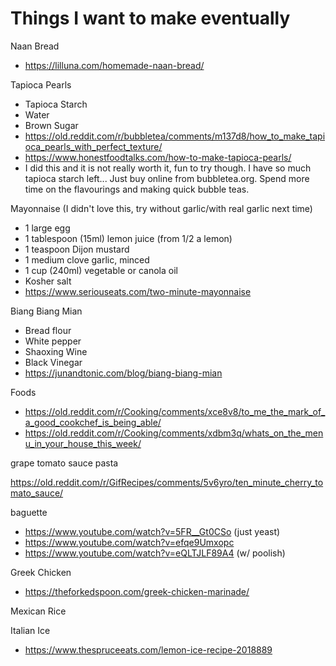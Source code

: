 # Things I want to make eventually

Naan Bread

- https://lilluna.com/homemade-naan-bread/

Tapioca Pearls

- Tapioca Starch
- Water
- Brown Sugar
- https://old.reddit.com/r/bubbletea/comments/m137d8/how_to_make_tapioca_pearls_with_perfect_texture/
- https://www.honestfoodtalks.com/how-to-make-tapioca-pearls/
- I did this and it is not really worth it, fun to try though. I have so much tapioca starch left... Just buy online from bubbletea.org. Spend more time on the flavourings and making quick bubble teas.

Mayonnaise (I didn't love this, try without garlic/with real garlic next time)

- 1 large egg
- 1 tablespoon (15ml) lemon juice (from 1/2 a lemon)
- 1 teaspoon Dijon mustard
- 1 medium clove garlic, minced
- 1 cup (240ml) vegetable or canola oil
- Kosher salt
- https://www.seriouseats.com/two-minute-mayonnaise

Biang Biang Mian

- Bread flour
- White pepper
- Shaoxing Wine
- Black Vinegar
- https://junandtonic.com/blog/biang-biang-mian

Foods

- https://old.reddit.com/r/Cooking/comments/xce8v8/to_me_the_mark_of_a_good_cookchef_is_being_able/
- https://old.reddit.com/r/Cooking/comments/xdbm3q/whats_on_the_menu_in_your_house_this_week/

grape tomato sauce pasta

https://old.reddit.com/r/GifRecipes/comments/5v6yro/ten_minute_cherry_tomato_sauce/

baguette

- https://www.youtube.com/watch?v=5FR__Gt0CSo (just yeast)
- https://www.youtube.com/watch?v=efqe9Umxopc
- https://www.youtube.com/watch?v=eQLTJLF89A4 (w/ poolish)

Greek Chicken

- https://theforkedspoon.com/greek-chicken-marinade/

Mexican Rice

Italian Ice

- https://www.thespruceeats.com/lemon-ice-recipe-2018889
